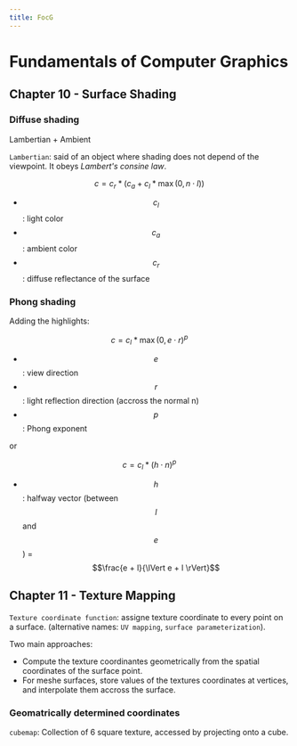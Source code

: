 ```yaml
---
title: FocG
---
```


# Fundamentals of Computer Graphics

## Chapter 10 - Surface Shading

### Diffuse shading

Lambertian + Ambient

`Lambertian`: said of an object where shading does not depend of the viewpoint. It obeys _Lambert's consine law_.

$$c = c_r * (c_a + c_l * \max(0, n \cdot l))$$

* $$c_l$$: light color
* $$c_a$$: ambient color
* $$c_r$$: diffuse reflectance of the surface

### Phong shading

Adding the highlights:

$$c = c_l * \max(0, e \cdot r)^p$$

- $$e$$: view direction
- $$r$$: light reflection direction (accross the normal n)
- $$p$$: Phong exponent

or

$$c = c_l * (h \cdot n)^p$$

* $$h$$: halfway vector (between $$l$$ and $$e$$) = $$\frac{e + l}{\lVert e + l \rVert}$$


## Chapter 11 - Texture Mapping

`Texture coordinate function`: assigne texture coordinate to every point on a surface. (alternative names: `UV mapping`, `surface parameterization`).

Two main approaches:

* Compute the texture coordinantes geometrically from the spatial coordinates of the surface point.
* For meshe surfaces, store values of the textures coordinates at vertices, and interpolate them accross the surface.

### Geomatrically determined coordinates

`cubemap`: Collection of 6 square texture, accessed by projecting onto a cube.
